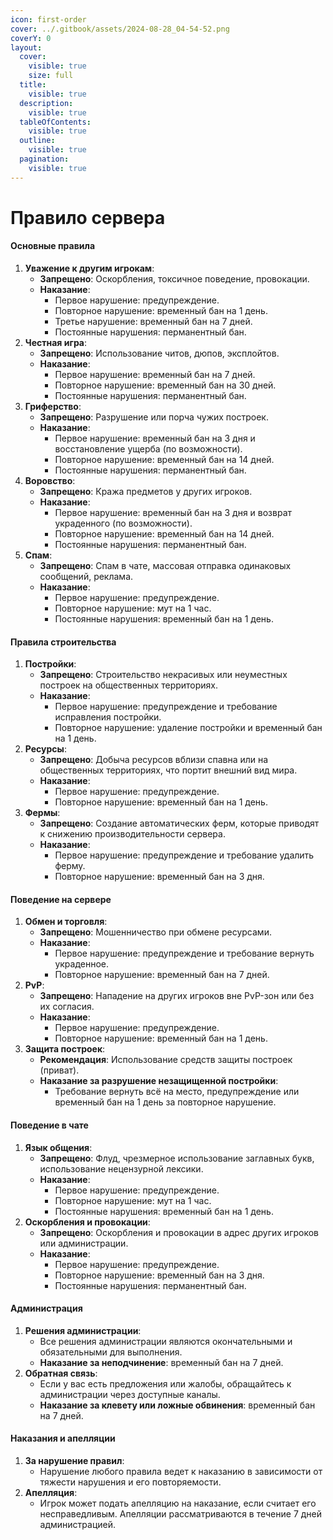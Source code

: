 ```yaml
---
icon: first-order
cover: ../.gitbook/assets/2024-08-28_04-54-52.png
coverY: 0
layout:
  cover:
    visible: true
    size: full
  title:
    visible: true
  description:
    visible: true
  tableOfContents:
    visible: true
  outline:
    visible: true
  pagination:
    visible: true
---
```


# Правило сервера

#### **Основные правила**

1. **Уважение к другим игрокам**:
   * **Запрещено**: Оскорбления, токсичное поведение, провокации.
   * **Наказание**:
     * Первое нарушение: предупреждение.
     * Повторное нарушение: временный бан на 1 день.
     * Третье нарушение: временный бан на 7 дней.
     * Постоянные нарушения: перманентный бан.
2. **Честная игра**:
   * **Запрещено**: Использование читов, дюпов, эксплойтов.
   * **Наказание**:
     * Первое нарушение: временный бан на 7 дней.
     * Повторное нарушение: временный бан на 30 дней.
     * Постоянные нарушения: перманентный бан.
3. **Гриферство**:
   * **Запрещено**: Разрушение или порча чужих построек.
   * **Наказание**:
     * Первое нарушение: временный бан на 3 дня и восстановление ущерба (по возможности).
     * Повторное нарушение: временный бан на 14 дней.
     * Постоянные нарушения: перманентный бан.
4. **Воровство**:
   * **Запрещено**: Кража предметов у других игроков.
   * **Наказание**:
     * Первое нарушение: временный бан на 3 дня и возврат украденного (по возможности).
     * Повторное нарушение: временный бан на 14 дней.
     * Постоянные нарушения: перманентный бан.
5. **Спам**:
   * **Запрещено**: Спам в чате, массовая отправка одинаковых сообщений, реклама.
   * **Наказание**:
     * Первое нарушение: предупреждение.
     * Повторное нарушение: мут на 1 час.
     * Постоянные нарушения: временный бан на 1 день.

#### **Правила строительства**

1. **Постройки**:
   * **Запрещено**: Строительство некрасивых или неуместных построек на общественных территориях.
   * **Наказание**:
     * Первое нарушение: предупреждение и требование исправления постройки.
     * Повторное нарушение: удаление постройки и временный бан на 1 день.
2. **Ресурсы**:
   * **Запрещено**: Добыча ресурсов вблизи спавна или на общественных территориях, что портит внешний вид мира.
   * **Наказание**:
     * Первое нарушение: предупреждение.
     * Повторное нарушение: временный бан на 1 день.
3. **Фермы**:
   * **Запрещено**: Создание автоматических ферм, которые приводят к снижению производительности сервера.
   * **Наказание**:
     * Первое нарушение: предупреждение и требование удалить ферму.
     * Повторное нарушение: временный бан на 3 дня.

#### **Поведение на сервере**

1. **Обмен и торговля**:
   * **Запрещено**: Мошенничество при обмене ресурсами.
   * **Наказание**:
     * Первое нарушение: предупреждение и требование вернуть украденное.
     * Повторное нарушение: временный бан на 7 дней.
2. **PvP**:
   * **Запрещено**: Нападение на других игроков вне PvP-зон или без их согласия.
   * **Наказание**:
     * Первое нарушение: предупреждение.
     * Повторное нарушение: временный бан на 1 день.
3. **Защита построек**:
   * **Рекомендация**: Использование средств защиты построек (приват).
   * **Наказание за разрушение незащищенной постройки**:
     * Требование вернуть всё на место, предупреждение или временный бан на 1 день за повторное нарушение.

#### **Поведение в чате**

1. **Язык общения**:
   * **Запрещено**: Флуд, чрезмерное использование заглавных букв, использование нецензурной лексики.
   * **Наказание**:
     * Первое нарушение: предупреждение.
     * Повторное нарушение: мут на 1 час.
     * Постоянные нарушения: временный бан на 1 день.
2. **Оскорбления и провокации**:
   * **Запрещено**: Оскорбления и провокации в адрес других игроков или администрации.
   * **Наказание**:
     * Первое нарушение: предупреждение.
     * Повторное нарушение: временный бан на 3 дня.
     * Постоянные нарушения: перманентный бан.

#### **Администрация**

1. **Решения администрации**:
   * Все решения администрации являются окончательными и обязательными для выполнения.
   * **Наказание за неподчинение**: временный бан на 7 дней.
2. **Обратная связь**:
   * Если у вас есть предложения или жалобы, обращайтесь к администрации через доступные каналы.
   * **Наказание за клевету или ложные обвинения**: временный бан на 7 дней.

#### **Наказания и апелляции**

1. **За нарушение правил**:
   * Нарушение любого правила ведет к наказанию в зависимости от тяжести нарушения и его повторяемости.
2. **Апелляция**:
   * Игрок может подать апелляцию на наказание, если считает его несправедливым. Апелляции рассматриваются в течение 7 дней администрацией.

